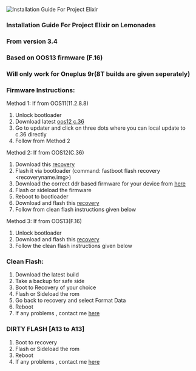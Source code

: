 ![Installation Guide For Project Elixir](https://i.imgur.com/3UmK6nS.png "Installation")

### Installation Guide For Project Elixir on Lemonades
### From version 3.4
### Based on OOS13 firmware (F.16)
### Will only work for Oneplus 9r(8T builds are given seperately)


### Firmware Instructions:
Method 1: If from OOS11(11.2.8.8)
1. Unlock bootloader
2. Download latest [oos12 c.36](https://t.me/OnePlusOTA/839)
3. Go to updater and click on three dots where you can local update to c.36 directly
4. Follow from Method 2

Method 2: If from OOS12(C.36)
1. Download this [recovery](https://github.com/Wishmasterflo/device_oneplus_opkona/releases/download/R12.1_V13/OrangeFox-R12.1-Unofficial-OPKONA-V13.img)
2. Flash it via bootloader (command: fastboot flash recovery <recoveryname.img>)
3. Download the correct ddr based firmware for your device from [here](https://www.mediafire.com/folder/sxdpvifk83q9g/OnePlus_Firmware_Updates#tg0qfco663wo6)
4. Flash or sideload the firmware 
5. Reboot to bootloader
6. Download and flash this [recovery](https://github.com/Wishmasterflo/device_oneplus_opkona/releases/download/R12.1_V13/OrangeFox-R12.1-Unofficial-OPKONA-OOS13-V13.img)
7. Follow from clean flash instructions given below

Method 3: If from OOS13(F.16)
1. Unlock bootloader
2. Download and flash this [recovery](https://github.com/Wishmasterflo/device_oneplus_opkona/releases/download/R12.1_V13/OrangeFox-R12.1-Unofficial-OPKONA-OOS13-V13.img)
3. Follow the clean flash instructions given below

### Clean Flash:
1. Download the latest build
2. Take a backup for safe side
3. Boot to Recovery of your choice
4. Flash or Sideload the rom
5. Go back to recovery and select Format Data
6. Reboot
7. If any problems , contact me [here](https://t.me/+ooO6IhRobvQzMDU1)

### DIRTY FLASH [A13 to A13]
1. Boot to recovery
2. Flash or Sideload the rom
3. Reboot
4. If any problems , contact me [here](https://t.me/+ooO6IhRobvQzMDU1)
